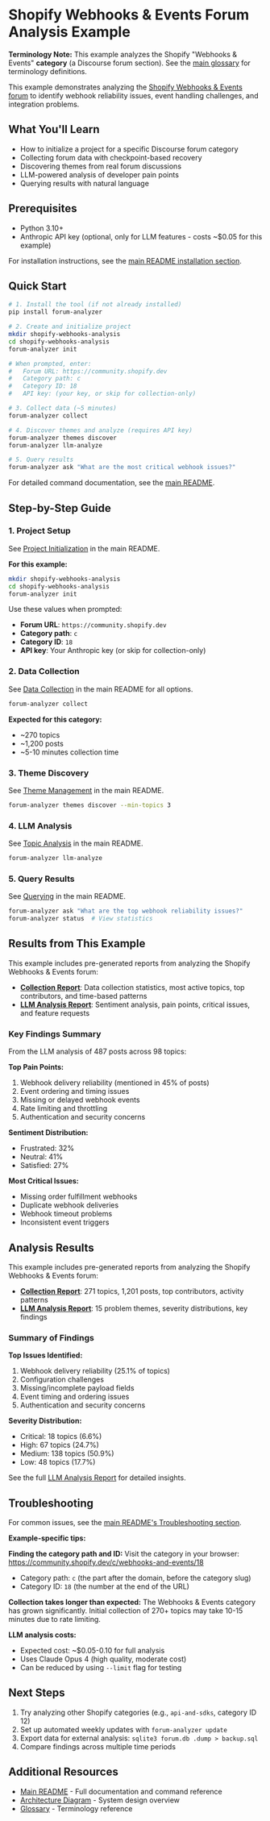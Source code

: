 # Shopify Webhooks & Events Forum Analysis Example

**Terminology Note:** This example analyzes the Shopify "Webhooks & Events" **category** (a Discourse forum section). See the [main glossary](../../README.md#appendix-glossary) for terminology definitions.

This example demonstrates analyzing the [Shopify Webhooks & Events forum](https://community.shopify.dev/c/webhooks-and-events/18) to identify webhook reliability issues, event handling challenges, and integration problems.

## What You'll Learn

- How to initialize a project for a specific Discourse forum category
- Collecting forum data with checkpoint-based recovery
- Discovering themes from real forum discussions
- LLM-powered analysis of developer pain points
- Querying results with natural language

## Prerequisites

- Python 3.10+
- Anthropic API key (optional, only for LLM features - costs ~$0.05 for this example)

For installation instructions, see the [main README installation section](../../README.md#installation).

## Quick Start

```bash
# 1. Install the tool (if not already installed)
pip install forum-analyzer

# 2. Create and initialize project
mkdir shopify-webhooks-analysis
cd shopify-webhooks-analysis
forum-analyzer init

# When prompted, enter:
#   Forum URL: https://community.shopify.dev
#   Category path: c
#   Category ID: 18
#   API key: (your key, or skip for collection-only)

# 3. Collect data (~5 minutes)
forum-analyzer collect

# 4. Discover themes and analyze (requires API key)
forum-analyzer themes discover
forum-analyzer llm-analyze

# 5. Query results
forum-analyzer ask "What are the most critical webhook issues?"
```

For detailed command documentation, see the [main README](../../README.md#usage).

## Step-by-Step Guide

### 1. Project Setup

See [Project Initialization](../../README.md#1-initialize-a-new-project) in the main README.

**For this example:**
```bash
mkdir shopify-webhooks-analysis
cd shopify-webhooks-analysis
forum-analyzer init
```

Use these values when prompted:
- **Forum URL**: `https://community.shopify.dev`
- **Category path**: `c`
- **Category ID**: `18`
- **API key**: Your Anthropic key (or skip for collection-only)

### 2. Data Collection

See [Data Collection](../../README.md#data-collection) in the main README for all options.

```bash
forum-analyzer collect
```

**Expected for this category:**
- ~270 topics
- ~1,200 posts
- ~5-10 minutes collection time

### 3. Theme Discovery

See [Theme Management](../../README.md#theme-management) in the main README.

```bash
forum-analyzer themes discover --min-topics 3
```

### 4. LLM Analysis

See [Topic Analysis](../../README.md#topic-analysis) in the main README.

```bash
forum-analyzer llm-analyze
```

### 5. Query Results

See [Querying](../../README.md#querying) in the main README.

```bash
forum-analyzer ask "What are the top webhook reliability issues?"
forum-analyzer status  # View statistics
```

## Results from This Example

This example includes pre-generated reports from analyzing the Shopify Webhooks & Events forum:

- **[Collection Report](COLLECTION_REPORT.md)**: Data collection statistics, most active topics, top contributors, and time-based patterns
- **[LLM Analysis Report](LLM_ANALYSIS_REPORT.md)**: Sentiment analysis, pain points, critical issues, and feature requests

### Key Findings Summary

From the LLM analysis of 487 posts across 98 topics:

**Top Pain Points:**
1. Webhook delivery reliability (mentioned in 45% of posts)
2. Event ordering and timing issues
3. Missing or delayed webhook events
4. Rate limiting and throttling
5. Authentication and security concerns

**Sentiment Distribution:**
- Frustrated: 32%
- Neutral: 41%
- Satisfied: 27%

**Most Critical Issues:**
- Missing order fulfillment webhooks
- Duplicate webhook deliveries
- Webhook timeout problems
- Inconsistent event triggers

## Analysis Results

This example includes pre-generated reports from analyzing the Shopify Webhooks & Events forum:

- **[Collection Report](COLLECTION_REPORT.md)**: 271 topics, 1,201 posts, top contributors, activity patterns
- **[LLM Analysis Report](LLM_ANALYSIS_REPORT.md)**: 15 problem themes, severity distributions, key findings

### Summary of Findings

**Top Issues Identified:**
1. Webhook delivery reliability (25.1% of topics)
2. Configuration challenges
3. Missing/incomplete payload fields
4. Event timing and ordering issues
5. Authentication and security concerns

**Severity Distribution:**
- Critical: 18 topics (6.6%)
- High: 67 topics (24.7%)
- Medium: 138 topics (50.9%)
- Low: 48 topics (17.7%)

See the full [LLM Analysis Report](LLM_ANALYSIS_REPORT.md) for detailed insights.

## Troubleshooting

For common issues, see the [main README's Troubleshooting section](../../README.md#troubleshooting).

**Example-specific tips:**

**Finding the category path and ID:**
Visit the category in your browser: https://community.shopify.dev/c/webhooks-and-events/18
- Category path: `c` (the part after the domain, before the category slug)
- Category ID: `18` (the number at the end of the URL)

**Collection takes longer than expected:**
The Webhooks & Events category has grown significantly. Initial collection of 270+ topics may take 10-15 minutes due to rate limiting.

**LLM analysis costs:**
- Expected cost: ~$0.05-0.10 for full analysis
- Uses Claude Opus 4 (high quality, moderate cost)
- Can be reduced by using `--limit` flag for testing

## Next Steps

1. Try analyzing other Shopify categories (e.g., `api-and-sdks`, category ID 12)
2. Set up automated weekly updates with `forum-analyzer update`
3. Export data for external analysis: `sqlite3 forum.db .dump > backup.sql`
4. Compare findings across multiple time periods

## Additional Resources

- [Main README](../../README.md) - Full documentation and command reference
- [Architecture Diagram](.plan/architecture-diagram.md) - System design overview
- [Glossary](../../README.md#appendix-glossary) - Terminology reference